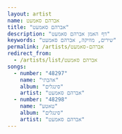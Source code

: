 ```yaml
---
layout: artist
name: אברהם סאמעט
title: "אברהם סאמעט"
description: "דף האמן אברהם סאמעט"
keywords: "שירים, מוזיקה, אברהם סאמעט"
permalink: /artists/אברהם-סאמעט
redirect_from:
  - /artists/list/אברהם סאמעט
songs:
  - number: "48297"
    name: "אהבתי"
    album: "סינגלים"
    artist: "אברהם סאמעט"
  - number: "48298"
    name: "טאטע"
    album: "סינגלים"
    artist: "אברהם סאמעט"
---
```

